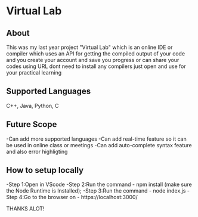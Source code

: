 # Virtual Lab

## About
This was my last year project "Virtual Lab" which is an online IDE or compiler which uses an API for getting the compiled output of your code and you create your account and save you progress or can share your codes using URL dont need to install any compilers just open and use for your practical learning 

## Supported Languages
C++, Java, Python, C

## Future Scope
-Can add more supported languages
-Can add real-time feature so it can be used in online class or meetings
-Can add auto-complete syntax feature and also error highligting

## How to setup locally
-Step 1:Open in VScode
-Step 2:Run the command - npm install (make sure the Node Runtime is Installed);
-Step 3:Run the command - node index.js
-Step 4:Go to the browser on - https://localhost:3000/

THANKS ALOT! <keep Coding>